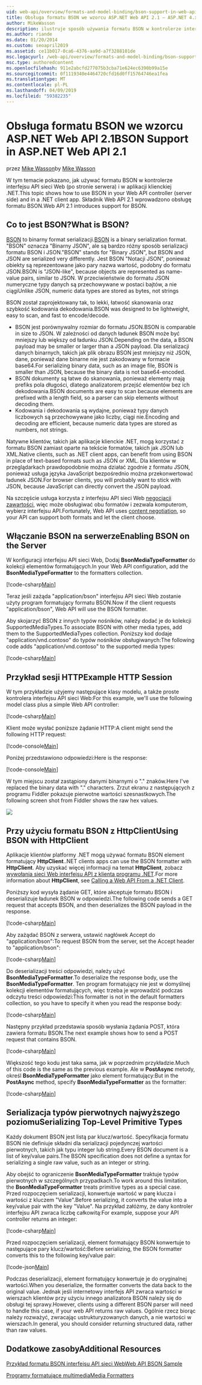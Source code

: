 ```yaml
---
uid: web-api/overview/formats-and-model-binding/bson-support-in-web-api-21
title: Obsługa formatu BSON we wzorcu ASP.NET Web API 2.1 — ASP.NET 4.x
author: MikeWasson
description: ilustruje sposób używania formatu BSON w kontrolerze interfejsu API sieci Web (po stronie serwera) i w aplikacji klienta .NET dla platformy ASP.NET 4.x.
ms.author: riande
ms.date: 01/20/2014
ms.custom: seoapril2019
ms.assetid: ce11b017-0ca6-4376-aa9d-a7f3288101de
msc.legacyurl: /web-api/overview/formats-and-model-binding/bson-support-in-web-api-21
msc.type: authoredcontent
ms.openlocfilehash: 911e2abcfd277075b3cba71e624ec6390b99a15e
ms.sourcegitcommit: 0f1119340e4464720cfd16d0ff15764746ea1fea
ms.translationtype: MT
ms.contentlocale: pl-PL
ms.lasthandoff: 04/09/2019
ms.locfileid: "59382235"
---
```

# <a name="bson-support-in-aspnet-web-api-21"></a><span data-ttu-id="25e85-103">Obsługa formatu BSON we wzorcu ASP.NET Web API 2.1</span><span class="sxs-lookup"><span data-stu-id="25e85-103">BSON Support in ASP.NET Web API 2.1</span></span>

<span data-ttu-id="25e85-104">przez [Mike Wasson](https://github.com/MikeWasson)</span><span class="sxs-lookup"><span data-stu-id="25e85-104">by [Mike Wasson](https://github.com/MikeWasson)</span></span>

<span data-ttu-id="25e85-105">W tym temacie pokazano, jak używać formatu BSON w kontrolerze interfejsu API sieci Web (po stronie serwera) i w aplikacji klienckiej .NET.</span><span class="sxs-lookup"><span data-stu-id="25e85-105">This topic shows how to use BSON in your Web API controller (server side) and in a .NET client app.</span></span> <span data-ttu-id="25e85-106">Składnik Web API 2.1 wprowadzono obsługę formatu BSON.</span><span class="sxs-lookup"><span data-stu-id="25e85-106">Web API 2.1 introduces support for BSON.</span></span> 

## <a name="what-is-bson"></a><span data-ttu-id="25e85-107">Co to jest BSON?</span><span class="sxs-lookup"><span data-stu-id="25e85-107">What is BSON?</span></span>

<span data-ttu-id="25e85-108">[BSON](http://bsonspec.org/) to binarny format serializacji.</span><span class="sxs-lookup"><span data-stu-id="25e85-108">[BSON](http://bsonspec.org/) is a binary serialization format.</span></span> <span data-ttu-id="25e85-109">"BSON" oznacza "Binarny JSON", ale są bardzo różny sposób serializacji formatu BSON i JSON.</span><span class="sxs-lookup"><span data-stu-id="25e85-109">"BSON" stands for "Binary JSON", but BSON and JSON are serialized very differently.</span></span> <span data-ttu-id="25e85-110">Jest BSON "Notacji JSON", ponieważ obiekty są reprezentowane jako pary nazwa wartość, podobny do formatu JSON.</span><span class="sxs-lookup"><span data-stu-id="25e85-110">BSON is "JSON-like", because objects are represented as name-value pairs, similar to JSON.</span></span> <span data-ttu-id="25e85-111">W przeciwieństwie do formatu JSON numeryczne typy danych są przechowywane w postaci bajtów, a nie ciągi</span><span class="sxs-lookup"><span data-stu-id="25e85-111">Unlike JSON, numeric data types are stored as bytes, not strings</span></span>

<span data-ttu-id="25e85-112">BSON został zaprojektowany tak, to lekki, łatwość skanowania oraz szybkość kodowania dekodowania.</span><span class="sxs-lookup"><span data-stu-id="25e85-112">BSON was designed to be lightweight, easy to scan, and fast to encode/decode.</span></span>

- <span data-ttu-id="25e85-113">BSON jest porównywalny rozmiar do formatu JSON.</span><span class="sxs-lookup"><span data-stu-id="25e85-113">BSON is comparable in size to JSON.</span></span> <span data-ttu-id="25e85-114">W zależności od danych ładunek BSON może być mniejszy lub większy od ładunku JSON.</span><span class="sxs-lookup"><span data-stu-id="25e85-114">Depending on the data, a BSON payload may be smaller or larger than a JSON payload.</span></span> <span data-ttu-id="25e85-115">Dla serializacji danych binarnych, takich jak plik obrazu BSON jest mniejszy niż JSON, dane, ponieważ dane binarne nie jest zakodowany w formacie base64.</span><span class="sxs-lookup"><span data-stu-id="25e85-115">For serializing binary data, such as an image file, BSON is smaller than JSON, because the binary data is not base64-encoded.</span></span>
- <span data-ttu-id="25e85-116">BSON dokumenty są łatwe do skanowania, ponieważ elementy mają prefiks pola długości, dlatego analizatorem przejść elementów bez ich dekodowania.</span><span class="sxs-lookup"><span data-stu-id="25e85-116">BSON documents are easy to scan because elements are prefixed with a length field, so a parser can skip elements without decoding them.</span></span>
- <span data-ttu-id="25e85-117">Kodowania i dekodowania są wydajne, ponieważ typy danych liczbowych są przechowywane jako liczby, ciągi nie.</span><span class="sxs-lookup"><span data-stu-id="25e85-117">Encoding and decoding are efficient, because numeric data types are stored as numbers, not strings.</span></span>

<span data-ttu-id="25e85-118">Natywne klientów, takich jak aplikacje klienckie .NET, mogą korzystać z formatu BSON zamiast oparte na tekście formatów, takich jak JSON lub XML.</span><span class="sxs-lookup"><span data-stu-id="25e85-118">Native clients, such as .NET client apps, can benefit from using BSON in place of text-based formats such as JSON or XML.</span></span> <span data-ttu-id="25e85-119">Dla klientów w przeglądarkach prawdopodobnie można działać zgodnie z formatu JSON, ponieważ usługa języka JavaScript bezpośrednio można przekonwertować ładunek JSON.</span><span class="sxs-lookup"><span data-stu-id="25e85-119">For browser clients, you will probably want to stick with JSON, because JavaScript can directly convert the JSON payload.</span></span>

<span data-ttu-id="25e85-120">Na szczęście usługa korzysta z interfejsu API sieci Web [negocjacji zawartości](content-negotiation.md), więc może obsługiwać obu formatów i zezwala komputerom, wybierz interfejsu API.</span><span class="sxs-lookup"><span data-stu-id="25e85-120">Fortunately, Web API uses [content negotiation](content-negotiation.md), so your API can support both formats and let the client choose.</span></span>

## <a name="enabling-bson-on-the-server"></a><span data-ttu-id="25e85-121">Włączanie BSON na serwerze</span><span class="sxs-lookup"><span data-stu-id="25e85-121">Enabling BSON on the Server</span></span>

<span data-ttu-id="25e85-122">W konfiguracji interfejsu API sieci Web, Dodaj **BsonMediaTypeFormatter** do kolekcji elementów formatujących.</span><span class="sxs-lookup"><span data-stu-id="25e85-122">In your Web API configuration, add the **BsonMediaTypeFormatter** to the formatters collection.</span></span>

[!code-csharp[Main](bson-support-in-web-api-21/samples/sample1.cs)]

<span data-ttu-id="25e85-123">Teraz jeśli zażąda "application/bson" interfejsu API sieci Web zostanie użyty program formatujący formatu BSON.</span><span class="sxs-lookup"><span data-stu-id="25e85-123">Now if the client requests "application/bson", Web API will use the BSON formatter.</span></span>

<span data-ttu-id="25e85-124">Aby skojarzyć BSON z innych typów nośników, należy dodać je do kolekcji SupportedMediaTypes.</span><span class="sxs-lookup"><span data-stu-id="25e85-124">To associate BSON with other media types, add them to the SupportedMediaTypes collection.</span></span> <span data-ttu-id="25e85-125">Poniższy kod dodaje "application/vnd.contoso" do typów nośników obsługiwanych:</span><span class="sxs-lookup"><span data-stu-id="25e85-125">The following code adds "application/vnd.contoso" to the supported media types:</span></span>

[!code-csharp[Main](bson-support-in-web-api-21/samples/sample2.cs)]

## <a name="example-http-session"></a><span data-ttu-id="25e85-126">Przykład sesji HTTP</span><span class="sxs-lookup"><span data-stu-id="25e85-126">Example HTTP Session</span></span>

<span data-ttu-id="25e85-127">W tym przykładzie użyjemy następujące klasy modelu, a także proste kontrolera interfejsu API sieci Web:</span><span class="sxs-lookup"><span data-stu-id="25e85-127">For this example, we'll use the following model class plus a simple Web API controller:</span></span>

[!code-csharp[Main](bson-support-in-web-api-21/samples/sample3.cs)]

<span data-ttu-id="25e85-128">Klient może wysłać poniższe żądanie HTTP:</span><span class="sxs-lookup"><span data-stu-id="25e85-128">A client might send the following HTTP request:</span></span>

[!code-console[Main](bson-support-in-web-api-21/samples/sample4.cmd)]

<span data-ttu-id="25e85-129">Poniżej przedstawiono odpowiedzi:</span><span class="sxs-lookup"><span data-stu-id="25e85-129">Here is the response:</span></span>

[!code-console[Main](bson-support-in-web-api-21/samples/sample5.cmd)]

<span data-ttu-id="25e85-130">W tym miejscu został zastąpiony danymi binarnymi o &quot;.&quot; znaków.</span><span class="sxs-lookup"><span data-stu-id="25e85-130">Here I've replaced the binary data with &quot;.&quot; characters.</span></span> <span data-ttu-id="25e85-131">Zrzut ekranu z następujących z programu Fiddler pokazuje pierwotne wartości szesnastkowych.</span><span class="sxs-lookup"><span data-stu-id="25e85-131">The following screen shot from Fiddler shows the raw hex values.</span></span>

[![](bson-support-in-web-api-21/_static/image2.png)](bson-support-in-web-api-21/_static/image1.png)

## <a name="using-bson-with-httpclient"></a><span data-ttu-id="25e85-132">Przy użyciu formatu BSON z HttpClient</span><span class="sxs-lookup"><span data-stu-id="25e85-132">Using BSON with HttpClient</span></span>

<span data-ttu-id="25e85-133">Aplikacje klientów platformy .NET mogą używać formatu BSON element formatujący **HttpClient**.</span><span class="sxs-lookup"><span data-stu-id="25e85-133">.NET clients apps can use the BSON formatter with **HttpClient**.</span></span> <span data-ttu-id="25e85-134">Aby uzyskać więcej informacji na temat **HttpClient**, zobacz [wywołania sieci Web interfejsu API z klienta programu .NET](../advanced/calling-a-web-api-from-a-net-client.md).</span><span class="sxs-lookup"><span data-stu-id="25e85-134">For more information about **HttpClient**, see [Calling a Web API From a .NET Client](../advanced/calling-a-web-api-from-a-net-client.md).</span></span>

<span data-ttu-id="25e85-135">Poniższy kod wysyła żądanie GET, które akceptuje formatu BSON i deserializuje ładunek BSON w odpowiedzi.</span><span class="sxs-lookup"><span data-stu-id="25e85-135">The following code sends a GET request that accepts BSON, and then deserializes the BSON payload in the response.</span></span>

[!code-csharp[Main](bson-support-in-web-api-21/samples/sample6.cs)]

<span data-ttu-id="25e85-136">Aby zażądać BSON z serwera, ustawić nagłówek Accept do "application/bson":</span><span class="sxs-lookup"><span data-stu-id="25e85-136">To request BSON from the server, set the Accept header to "application/bson":</span></span>

[!code-csharp[Main](bson-support-in-web-api-21/samples/sample7.cs)]

<span data-ttu-id="25e85-137">Do deserializacji treści odpowiedzi, należy użyć **BsonMediaTypeFormatter**.</span><span class="sxs-lookup"><span data-stu-id="25e85-137">To deserialize the response body, use the **BsonMediaTypeFormatter**.</span></span> <span data-ttu-id="25e85-138">Ten program formatujący nie jest w domyślnej kolekcji elementów formatujących, więc trzeba je wprowadzić podczas odczytu treści odpowiedzi:</span><span class="sxs-lookup"><span data-stu-id="25e85-138">This formatter is not in the default formatters collection, so you have to specify it when you read the response body:</span></span>

[!code-csharp[Main](bson-support-in-web-api-21/samples/sample8.cs)]

<span data-ttu-id="25e85-139">Następny przykład przedstawia sposób wysłania żądania POST, która zawiera formatu BSON.</span><span class="sxs-lookup"><span data-stu-id="25e85-139">The next example shows how to send a POST request that contains BSON.</span></span>

[!code-csharp[Main](bson-support-in-web-api-21/samples/sample9.cs)]

<span data-ttu-id="25e85-140">Większość tego kodu jest taka sama, jak w poprzednim przykładzie.</span><span class="sxs-lookup"><span data-stu-id="25e85-140">Much of this code is the same as the previous example.</span></span> <span data-ttu-id="25e85-141">Ale w **PostAsync** metody, określ **BsonMediaTypeFormatter** jako element formatujący:</span><span class="sxs-lookup"><span data-stu-id="25e85-141">But in the **PostAsync** method, specify **BsonMediaTypeFormatter** as the formatter:</span></span>

[!code-csharp[Main](bson-support-in-web-api-21/samples/sample10.cs)]

## <a name="serializing-top-level-primitive-types"></a><span data-ttu-id="25e85-142">Serializacja typów pierwotnych najwyższego poziomu</span><span class="sxs-lookup"><span data-stu-id="25e85-142">Serializing Top-Level Primitive Types</span></span>

<span data-ttu-id="25e85-143">Każdy dokument BSON jest listą par klucz/wartość. Specyfikacja formatu BSON nie definiuje składni dla serializacji pojedynczej wartości pierwotnych, takich jak typu integer lub string.</span><span class="sxs-lookup"><span data-stu-id="25e85-143">Every BSON document is a list of key/value pairs.The BSON specification does not define a syntax for serializing a single raw value, such as an integer or string.</span></span>

<span data-ttu-id="25e85-144">Aby obejść to ograniczenie **BsonMediaTypeFormatter** traktuje typów pierwotnych w szczególnych przypadkach.</span><span class="sxs-lookup"><span data-stu-id="25e85-144">To work around this limitation, the **BsonMediaTypeFormatter** treats primitive types as a special case.</span></span> <span data-ttu-id="25e85-145">Przed rozpoczęciem serializacji, konwertuje wartość w parę klucza i wartości z kluczem "Value".</span><span class="sxs-lookup"><span data-stu-id="25e85-145">Before serializing, it converts the value into a key/value pair with the key "Value".</span></span> <span data-ttu-id="25e85-146">Na przykład załóżmy, że dany kontroler interfejsu API zwraca liczbę całkowitą:</span><span class="sxs-lookup"><span data-stu-id="25e85-146">For example, suppose your API controller returns an integer:</span></span>

[!code-csharp[Main](bson-support-in-web-api-21/samples/sample11.cs)]

<span data-ttu-id="25e85-147">Przed rozpoczęciem serializacji, element formatujący BSON konwertuje to następujące pary klucz/wartość:</span><span class="sxs-lookup"><span data-stu-id="25e85-147">Before serializing, the BSON formatter converts this to the following key/value pair:</span></span>

[!code-json[Main](bson-support-in-web-api-21/samples/sample12.json)]

<span data-ttu-id="25e85-148">Podczas deserializacji, element formatujący konwertuje je do oryginalnej wartości.</span><span class="sxs-lookup"><span data-stu-id="25e85-148">When you deserialize, the formatter converts the data back to the original value.</span></span> <span data-ttu-id="25e85-149">Jednak jeśli internetowy interfejs API zwraca wartości w wierszach klientów przy użyciu innego analizatora BSON należy się do obsługi tej sprawy.</span><span class="sxs-lookup"><span data-stu-id="25e85-149">However, clients using a different BSON parser will need to handle this case, if your web API returns raw values.</span></span> <span data-ttu-id="25e85-150">Ogólnie rzecz biorąc należy rozważyć, zwracając ustrukturyzowanych danych, a nie wartości w wierszach.</span><span class="sxs-lookup"><span data-stu-id="25e85-150">In general, you should consider returning structured data, rather than raw values.</span></span>

## <a name="additional-resources"></a><span data-ttu-id="25e85-151">Dodatkowe zasoby</span><span class="sxs-lookup"><span data-stu-id="25e85-151">Additional Resources</span></span>

[<span data-ttu-id="25e85-152">Przykład formatu BSON interfejsu API sieci Web</span><span class="sxs-lookup"><span data-stu-id="25e85-152">Web API BSON Sample</span></span>](https://aspnet.codeplex.com/SourceControl/latest#Samples/WebApi/BSONSample/)

[<span data-ttu-id="25e85-153">Programy formatujące multimedia</span><span class="sxs-lookup"><span data-stu-id="25e85-153">Media Formatters</span></span>](media-formatters.md)
